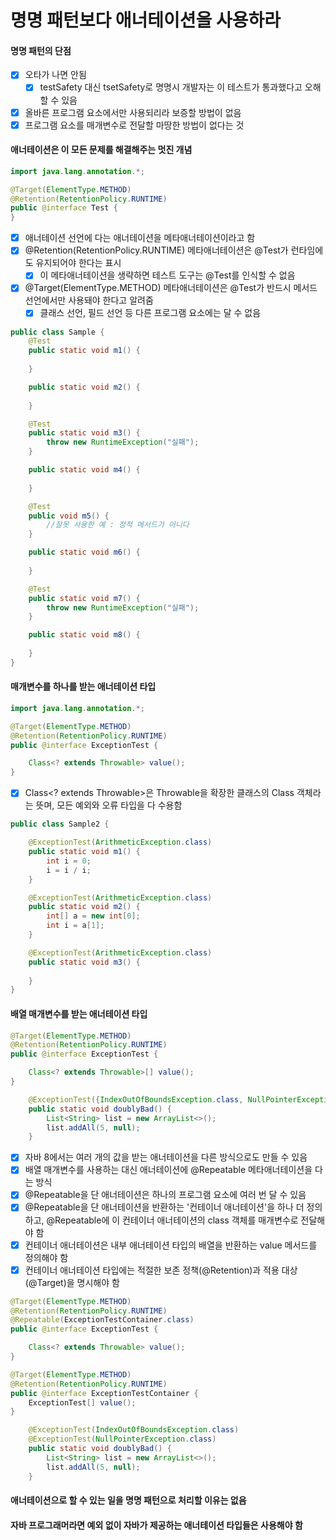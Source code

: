 # 명명 패턴보다 애너테이션을 사용하라
#### 명명 패턴의 단점
- [x] 오타가 나면 안됨
  - [x] testSafety 대신 tsetSafety로 명명시 개발자는 이 테스트가 통과했다고 오해할 수 있음
- [x] 올바른 프로그램 요소에서만 사용되리라 보증할 방법이 없음
- [x] 프로그램 요소를 매개변수로 전달할 마땅한 방법이 없다는 것
#### 애너테이션은 이 모든 문제를 해결해주는 멋진 개념
~~~java
import java.lang.annotation.*;

@Target(ElementType.METHOD)
@Retention(RetentionPolicy.RUNTIME)
public @interface Test {
}
~~~
- [x] 애너테이션 선언에 다는 애너테이션을 메타애너테이션이라고 함
- [x] @Retention(RetentionPolicy.RUNTIME) 메타애너테이션은 @Test가 런타임에도 유지되어야 한다는 표시
  - [x] 이 메타애너테이션을 생략하면 테스트 도구는 @Test를 인식할 수 없음
- [x] @Target(ElementType.METHOD) 메타애너테이션은 @Test가 반드시 메서드 선언에서만 사용돼야 한다고 알려줌
  - [x] 클래스 선언, 필드 선언 등 다른 프로그램 요소에는 달 수 없음
~~~java
public class Sample {
    @Test
    public static void m1() {
        
    }

    public static void m2() {
        
    }

    @Test
    public static void m3() {
        throw new RuntimeException("실패");
    }

    public static void m4() {
        
    }

    @Test
    public void m5() {
        //잘못 사용한 예 : 정적 메서드가 아니다
    }

    public static void m6() {
        
    }

    @Test
    public static void m7() {
        throw new RuntimeException("실패");
    }

    public static void m8() {
        
    }
}
~~~
#### 매개변수를 하나를 받는 애너테이션 타입
~~~java
import java.lang.annotation.*;

@Target(ElementType.METHOD)
@Retention(RetentionPolicy.RUNTIME)
public @interface ExceptionTest {

    Class<? extends Throwable> value();
}
~~~
- [x] Class<? extends Throwable>은 Throwable을 확장한 클래스의 Class 객체라는 뜻며, 모든 예외와 오류 타입을 다 수용함
~~~java
public class Sample2 {

    @ExceptionTest(ArithmeticException.class)
    public static void m1() {
        int i = 0;
        i = i / i;
    }

    @ExceptionTest(ArithmeticException.class)
    public static void m2() {
        int[] a = new int[0];
        int i = a[1];
    }

    @ExceptionTest(ArithmeticException.class)
    public static void m3() {
        
    }
}
~~~
#### 배열 매개변수를 받는 애너테이션 타입
~~~java
@Target(ElementType.METHOD)
@Retention(RetentionPolicy.RUNTIME)
public @interface ExceptionTest {

    Class<? extends Throwable>[] value();
}
~~~
~~~java
    @ExceptionTest({IndexOutOfBoundsException.class, NullPointerException.class})
    public static void doublyBad() {
        List<String> list = new ArrayList<>();
        list.addAll(5, null);
    }
~~~
- [x] 자바 8에서는 여러 개의 값을 받는 애너테이션을 다른 방식으로도 만들 수 있음
- [x] 배열 매개변수를 사용하는 대신 애너테이션에 @Repeatable 메타애너테이션을 다는 방식
- [x] @Repeatable을 단 애너테이션은 하나의 프로그램 요소에 여러 번 달 수 있음
- [x] @Repeatable을 단 애너테이션을 반환하는 '컨테이너 애너테이션'을 하나 더 정의하고, @Repeatable에 이 컨테이너 애너테이션의 class 객체를 매개변수로 전달해야 함
- [x] 컨테이너 애너테이션은 내부 애너테이션 타입의 배열을 반환하는 value 메서드를 정의해야 함
- [x] 컨테이너 애너테이션 타입에는 적절한 보존 정책(@Retention)과 적용 대상(@Target)을 명시해야 함
~~~java
@Target(ElementType.METHOD)
@Retention(RetentionPolicy.RUNTIME)
@Repeatable(ExceptionTestContainer.class)
public @interface ExceptionTest {

    Class<? extends Throwable> value();
}

@Target(ElementType.METHOD)
@Retention(RetentionPolicy.RUNTIME)
public @interface ExceptionTestContainer {
    ExceptionTest[] value();
}
~~~
~~~java
    @ExceptionTest(IndexOutOfBoundsException.class)
    @ExceptionTest(NullPointerException.class)
    public static void doublyBad() {
        List<String> list = new ArrayList<>();
        list.addAll(5, null);
    }
~~~
#### 애너테이션으로 할 수 있는 일을 명명 패턴으로 처리할 이유는 없음
#### 자바 프로그래머라면 예외 없이 자바가 제공하는 애너테이션 타입들은 사용해야 함